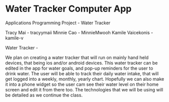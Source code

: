 # Water Tracker Computer App
Applications Programming Project - Water Tracker

Tracy Mai - tracyymaii
Minnie Cao - MinnieMwooh
Kamile Vaicekonis - kamile-v

Water Tracker - 

We plan on creating a water tracker that will run on mainly hand held devices, that being ios and/or android devices. This water tracker can be edited in the app for water goals, and pop-up reminders for the user to drink water. The user will be able to track their daily water intake, that will get logged into a weekly, monthly, yearly chart. Hopefully we can also make it into a phone widget so the user cam see their water level on their home screen and edit it from there too. The technologies that we will be using will be detailed as we continue the class.



